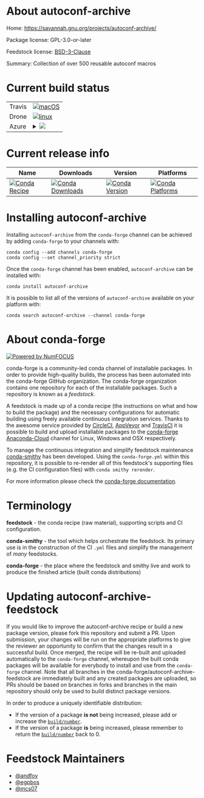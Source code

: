 About autoconf-archive
======================

Home: https://savannah.gnu.org/projects/autoconf-archive/

Package license: GPL-3.0-or-later

Feedstock license: [BSD-3-Clause](https://github.com/conda-forge/autoconf-archive-feedstock/blob/master/LICENSE.txt)

Summary: Collection of over 500 reusable autoconf macros

Current build status
====================


<table><tr>
    <td>Travis</td>
    <td>
      <a href="https://travis-ci.com/conda-forge/autoconf-archive-feedstock">
        <img alt="macOS" src="https://img.shields.io/travis/com/conda-forge/autoconf-archive-feedstock/master.svg?label=macOS">
      </a>
    </td>
  </tr><tr>
    <td>Drone</td>
    <td>
      <a href="https://cloud.drone.io/conda-forge/autoconf-archive-feedstock">
        <img alt="linux" src="https://img.shields.io/drone/build/conda-forge/autoconf-archive-feedstock/master.svg?label=Linux">
      </a>
    </td>
  </tr>
    
  <tr>
    <td>Azure</td>
    <td>
      <details>
        <summary>
          <a href="https://dev.azure.com/conda-forge/feedstock-builds/_build/latest?definitionId=2749&branchName=master">
            <img src="https://dev.azure.com/conda-forge/feedstock-builds/_apis/build/status/autoconf-archive-feedstock?branchName=master">
          </a>
        </summary>
        <table>
          <thead><tr><th>Variant</th><th>Status</th></tr></thead>
          <tbody><tr>
              <td>linux_64</td>
              <td>
                <a href="https://dev.azure.com/conda-forge/feedstock-builds/_build/latest?definitionId=2749&branchName=master">
                  <img src="https://dev.azure.com/conda-forge/feedstock-builds/_apis/build/status/autoconf-archive-feedstock?branchName=master&jobName=linux&configuration=linux_64_" alt="variant">
                </a>
              </td>
            </tr><tr>
              <td>linux_aarch64</td>
              <td>
                <a href="https://dev.azure.com/conda-forge/feedstock-builds/_build/latest?definitionId=2749&branchName=master">
                  <img src="https://dev.azure.com/conda-forge/feedstock-builds/_apis/build/status/autoconf-archive-feedstock?branchName=master&jobName=linux&configuration=linux_aarch64_" alt="variant">
                </a>
              </td>
            </tr><tr>
              <td>linux_ppc64le</td>
              <td>
                <a href="https://dev.azure.com/conda-forge/feedstock-builds/_build/latest?definitionId=2749&branchName=master">
                  <img src="https://dev.azure.com/conda-forge/feedstock-builds/_apis/build/status/autoconf-archive-feedstock?branchName=master&jobName=linux&configuration=linux_ppc64le_" alt="variant">
                </a>
              </td>
            </tr><tr>
              <td>osx_64</td>
              <td>
                <a href="https://dev.azure.com/conda-forge/feedstock-builds/_build/latest?definitionId=2749&branchName=master">
                  <img src="https://dev.azure.com/conda-forge/feedstock-builds/_apis/build/status/autoconf-archive-feedstock?branchName=master&jobName=osx&configuration=osx_64_" alt="variant">
                </a>
              </td>
            </tr><tr>
              <td>osx_arm64</td>
              <td>
                <a href="https://dev.azure.com/conda-forge/feedstock-builds/_build/latest?definitionId=2749&branchName=master">
                  <img src="https://dev.azure.com/conda-forge/feedstock-builds/_apis/build/status/autoconf-archive-feedstock?branchName=master&jobName=osx&configuration=osx_arm64_" alt="variant">
                </a>
              </td>
            </tr>
          </tbody>
        </table>
      </details>
    </td>
  </tr>
</table>

Current release info
====================

| Name | Downloads | Version | Platforms |
| --- | --- | --- | --- |
| [![Conda Recipe](https://img.shields.io/badge/recipe-autoconf--archive-green.svg)](https://anaconda.org/conda-forge/autoconf-archive) | [![Conda Downloads](https://img.shields.io/conda/dn/conda-forge/autoconf-archive.svg)](https://anaconda.org/conda-forge/autoconf-archive) | [![Conda Version](https://img.shields.io/conda/vn/conda-forge/autoconf-archive.svg)](https://anaconda.org/conda-forge/autoconf-archive) | [![Conda Platforms](https://img.shields.io/conda/pn/conda-forge/autoconf-archive.svg)](https://anaconda.org/conda-forge/autoconf-archive) |

Installing autoconf-archive
===========================

Installing `autoconf-archive` from the `conda-forge` channel can be achieved by adding `conda-forge` to your channels with:

```
conda config --add channels conda-forge
conda config --set channel_priority strict
```

Once the `conda-forge` channel has been enabled, `autoconf-archive` can be installed with:

```
conda install autoconf-archive
```

It is possible to list all of the versions of `autoconf-archive` available on your platform with:

```
conda search autoconf-archive --channel conda-forge
```


About conda-forge
=================

[![Powered by NumFOCUS](https://img.shields.io/badge/powered%20by-NumFOCUS-orange.svg?style=flat&colorA=E1523D&colorB=007D8A)](http://numfocus.org)

conda-forge is a community-led conda channel of installable packages.
In order to provide high-quality builds, the process has been automated into the
conda-forge GitHub organization. The conda-forge organization contains one repository
for each of the installable packages. Such a repository is known as a *feedstock*.

A feedstock is made up of a conda recipe (the instructions on what and how to build
the package) and the necessary configurations for automatic building using freely
available continuous integration services. Thanks to the awesome service provided by
[CircleCI](https://circleci.com/), [AppVeyor](https://www.appveyor.com/)
and [TravisCI](https://travis-ci.com/) it is possible to build and upload installable
packages to the [conda-forge](https://anaconda.org/conda-forge)
[Anaconda-Cloud](https://anaconda.org/) channel for Linux, Windows and OSX respectively.

To manage the continuous integration and simplify feedstock maintenance
[conda-smithy](https://github.com/conda-forge/conda-smithy) has been developed.
Using the ``conda-forge.yml`` within this repository, it is possible to re-render all of
this feedstock's supporting files (e.g. the CI configuration files) with ``conda smithy rerender``.

For more information please check the [conda-forge documentation](https://conda-forge.org/docs/).

Terminology
===========

**feedstock** - the conda recipe (raw material), supporting scripts and CI configuration.

**conda-smithy** - the tool which helps orchestrate the feedstock.
                   Its primary use is in the construction of the CI ``.yml`` files
                   and simplify the management of *many* feedstocks.

**conda-forge** - the place where the feedstock and smithy live and work to
                  produce the finished article (built conda distributions)


Updating autoconf-archive-feedstock
===================================

If you would like to improve the autoconf-archive recipe or build a new
package version, please fork this repository and submit a PR. Upon submission,
your changes will be run on the appropriate platforms to give the reviewer an
opportunity to confirm that the changes result in a successful build. Once
merged, the recipe will be re-built and uploaded automatically to the
`conda-forge` channel, whereupon the built conda packages will be available for
everybody to install and use from the `conda-forge` channel.
Note that all branches in the conda-forge/autoconf-archive-feedstock are
immediately built and any created packages are uploaded, so PRs should be based
on branches in forks and branches in the main repository should only be used to
build distinct package versions.

In order to produce a uniquely identifiable distribution:
 * If the version of a package **is not** being increased, please add or increase
   the [``build/number``](https://docs.conda.io/projects/conda-build/en/latest/resources/define-metadata.html#build-number-and-string).
 * If the version of a package **is** being increased, please remember to return
   the [``build/number``](https://docs.conda.io/projects/conda-build/en/latest/resources/define-metadata.html#build-number-and-string)
   back to 0.

Feedstock Maintainers
=====================

* [@andfoy](https://github.com/andfoy/)
* [@egpbos](https://github.com/egpbos/)
* [@mcs07](https://github.com/mcs07/)

